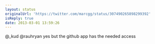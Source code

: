 ```yaml
---
layout: status
originalUrl: 'https://twitter.com/marcgg/status/307490265898299392'
isReply: true
date: 2013-03-01 13:59:26
---
```


@_kud @rauhryan yes but the github app has the needed access
